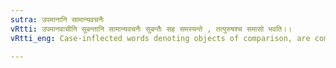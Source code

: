 ```yaml
---
sutra: उपमानानि सामान्यवचनैः
vRtti: उपमानवाचीनि सुबन्तानि सामान्यवचनैः सुबन्तैः सह समस्यन्ते , तत्पुरुषश्च समासो भवति।।
vRtti_eng: Case-inflected words denoting objects of comparison, are compounded with words denoting what is likened to them, by reason of the latter possessing qualities in common with the former, and the compound is _Tat-purusha_.

---
```

